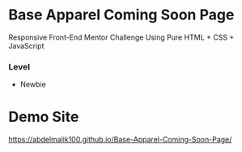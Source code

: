 # Base Apparel Coming Soon Page

Responsive Front-End Mentor Challenge Using Pure HTML + CSS + JavaScript

### Level

- Newbie

# Demo Site
https://abdelmalik100.github.io/Base-Apparel-Coming-Soon-Page/
